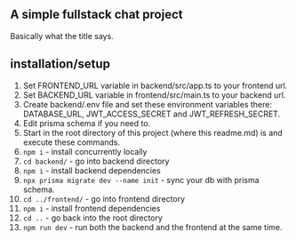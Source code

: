 ## A simple fullstack chat project

Basically what the title says.

## installation/setup

1. Set FRONTEND_URL variable in backend/src/app.ts to your frontend url.
2. Set BACKEND_URL variable in frontend/src/main.ts to your backend url.
3. Create backend/.env file and set these environment variables there: DATABASE_URL, JWT_ACCESS_SECRET and JWT_REFRESH_SECRET.
4. Edit prisma schema if you need to.
5. Start in the root directory of this project (where this readme.md) is and execute these commands.
6. `npm i` - install concurrently locally
7. `cd backend/` - go into backend directory
8. `npm i` - install backend dependencies
9. `npx prisma migrate dev --name init` - sync your db with prisma schema.
10. `cd ../frontend/` - go into frontend directory
11. `npm i` - install frontend dependencies
12. `cd ..` - go back into the root directory
13. `npm run dev` - run both the backend and the frontend at the same time.
